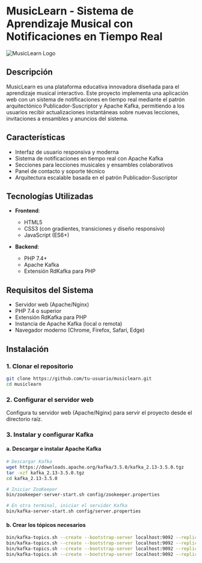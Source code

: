 # MusicLearn - Sistema de Aprendizaje Musical con Notificaciones en Tiempo Real

![MusicLearn Logo](MusicLearn.png)

## Descripción

MusicLearn es una plataforma educativa innovadora diseñada para el aprendizaje musical interactivo. Este proyecto implementa una aplicación web con un sistema de notificaciones en tiempo real mediante el patrón arquitectónico Publicador-Suscriptor y Apache Kafka, permitiendo a los usuarios recibir actualizaciones instantáneas sobre nuevas lecciones, invitaciones a ensambles y anuncios del sistema.

## Características

* Interfaz de usuario responsiva y moderna
* Sistema de notificaciones en tiempo real con Apache Kafka
* Secciones para lecciones musicales y ensambles colaborativos
* Panel de contacto y soporte técnico
* Arquitectura escalable basada en el patrón Publicador-Suscriptor

## Tecnologías Utilizadas

* **Frontend**:
  - HTML5
  - CSS3 (con gradientes, transiciones y diseño responsivo)
  - JavaScript (ES6+)

* **Backend**:
  - PHP 7.4+
  - Apache Kafka
  - Extensión RdKafka para PHP

## Requisitos del Sistema

* Servidor web (Apache/Nginx)
* PHP 7.4 o superior
* Extensión RdKafka para PHP
* Instancia de Apache Kafka (local o remota)
* Navegador moderno (Chrome, Firefox, Safari, Edge)

## Instalación

### 1. Clonar el repositorio

```bash
git clone https://github.com/tu-usuario/musiclearn.git
cd musiclearn
```

### 2. Configurar el servidor web

Configura tu servidor web (Apache/Nginx) para servir el proyecto desde el directorio raíz.

### 3. Instalar y configurar Kafka

#### a. Descargar e instalar Apache Kafka

```bash
# Descargar Kafka
wget https://downloads.apache.org/kafka/3.5.0/kafka_2.13-3.5.0.tgz
tar -xzf kafka_2.13-3.5.0.tgz
cd kafka_2.13-3.5.0

# Iniciar ZooKeeper
bin/zookeeper-server-start.sh config/zookeeper.properties

# En otra terminal, iniciar el servidor Kafka
bin/kafka-server-start.sh config/server.properties
```

#### b. Crear los tópicos necesarios

```bash
bin/kafka-topics.sh --create --bootstrap-server localhost:9092 --replication-factor 1 --partitions 3 --topic musiclearn.lecciones
bin/kafka-topics.sh --create --bootstrap-server localhost:9092 --replication-factor 1 --partitions 3 --topic musiclearn.ensambles
bin/kafka-topics.sh --create --bootstrap-server localhost:9092 --replication-factor 1 --partitions 3 --topic musiclearn.usuarios
bin/kafka-topics.sh --create --bootstrap-server localhost:9092 --replication-factor 1 --partitions 3 --topic musiclearn.analytics```
